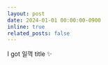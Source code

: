 ```yaml
---
layout: post
date: 2024-01-01 00:00:00-0900
inline: true
related_posts: false
---
```


I got 일꺽 title :sparkles: 